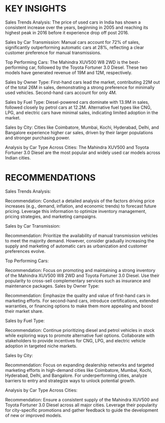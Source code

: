# KEY INSIGHTS

Sales Trends Analysis:
The price of used cars in India has shown a consistent increase over the years, beginning in 2005 and reaching its highest peak in 2016 before it experience drop off post 2016.

Sales by Car Transmission:
Manual cars account for 72% of sales, significantly outperforming automatic cars at 28%, reflecting a clear customer preference for manual transmissions.

Top Performing Cars:
The Mahindra XUV500 W8 2WD is the best-performing car, followed by the Toyota Fortuner 3.0 Diesel. These two models have generated revenue of 19M and 12M, respectively.

Sales by Owner Type:
First-hand cars lead the market, contributing 22M out of the total 26M in sales, demonstrating a strong preference for minimally used vehicles. Second-hand cars account for only 4M.

Sales by Fuel Type:
Diesel-powered cars dominate with 13.9M in sales, followed closely by petrol cars at 12.2M. Alternative fuel types like CNG, LPG, and electric cars have minimal sales, indicating limited adoption in the market.

Sales by City:
Cities like Coimbatore, Mumbai, Kochi, Hyderabad, Delhi, and Bangalore experience higher car sales, driven by their larger populations and stronger purchasing power.

Analysis by Car Type Across Cities:
The Mahindra XUV500 and Toyota Fortuner 3.0 Diesel are the most popular and widely used car models across Indian cities.

 

# RECOMMENDATIONS

Sales Trends Analysis:

Recommendation: Conduct a detailed analysis of the factors driving price increases (e.g., demand, inflation, and economic trends) to forecast future pricing. Leverage this information to optimize inventory management, pricing strategies, and marketing campaigns.

Sales by Car Transmission:

Recommendation: Prioritize the availability of manual transmission vehicles to meet the majority demand. However, consider gradually increasing the supply and marketing of automatic cars as urbanization and customer preferences evolve.

Top Performing Cars:

Recommendation: Focus on promoting and maintaining a strong inventory of the Mahindra XUV500 W8 2WD and Toyota Fortuner 3.0 Diesel. Use their popularity to cross-sell complementary services such as insurance and maintenance packages.
Sales by Owner Type:

Recommendation: Emphasize the quality and value of first-hand cars in marketing efforts. For second-hand cars, introduce certifications, extended warranties, or financing options to make them more appealing and boost their market share.

Sales by Fuel Type:

Recommendation: Continue prioritizing diesel and petrol vehicles in stock while exploring ways to promote alternative fuel options. Collaborate with stakeholders to provide incentives for CNG, LPG, and electric vehicle adoption in targeted niche markets.

Sales by City:

Recommendation: Focus on expanding dealership networks and targeted marketing efforts in high-demand cities like Coimbatore, Mumbai, Kochi, Hyderabad, Delhi, and Bangalore. For underperforming cities, analyze barriers to entry and strategize ways to unlock potential growth.

Analysis by Car Type Across Cities:

Recommendation: Ensure a consistent supply of the Mahindra XUV500 and Toyota Fortuner 3.0 Diesel across all major cities. Leverage their popularity for city-specific promotions and gather feedback to guide the development of new or improved models.
